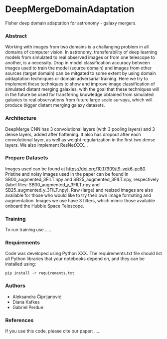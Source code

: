 # DeepMergeDomainAdaptation
Fisher deep domain adaptation for astronomy - galaxy mergers. 

### Abstract
Working with images from two domains is a challanging problem in all domains of computer vision. In astronomy, transferability of deep learning models from simulated to real observed images or from one telescope to another, is a necessity. 
Drop in model classification accuracy between images used to train the model (source domain) and images from other sources (target domain) can be mitgated to some extent by using domain addaptation techniques or domain adversarial training. 
Here we try to implement these techniques to show and improve image classification of simulated distant merging galaxies, with the goal that these techniques will in the future be used for transfering knowledge obtained from simulated galaxies to real observations from future large scale survays, 
which will produce bigger distant merging galaxy datasets.

### Architecture
DeepMerge CNN has 3 convolutional layers (with 3 pooling layers) and 3 dense layers, added after flattening. It also has dropout after each convolutional layer, as well as weight regularization in the first two dense layers.
We also implement ResNetXXX...

### Prepare Datasets
Images used can be found at https://doi.org/10.17909/t9-vqk6-pc80. Pristine and noisy images used in the paper can be found in SB00_augmented_3FILT.npy and SB25_augmented_3FILT.npy, respectively (label files: SB00_augmented_y_3FILT.npy and SB25_augmented_y_3FILT.npy). Raw (large) and resized images are also available for those who would like to try their own image formating and augmentation. Images we use have 3 filters, which mimic those available onboard the Hubble Space Telescope.

### Training
To run training use .....


### Requirements
Code was developed using Python XXX. The requirements.txt file should list all Python libraries that your notebooks depend on, and they can be installed using:
```
pip install -r requirements.txt
```


### Authors
- Aleksandra Ćiprijanović
- Diana Kafkes
- Gabriel Perdue

### References
If you use this code, please cite our paper: .....
